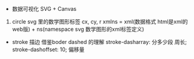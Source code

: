 - 数据可视化
 SVG + Canvas
 1. circle svg 里的数学图形标签
   cx, cy, r
   xmlns = xml(数据格式 html是xml的web版<html></html>) + ns(namespace svg 数学图形的xml标签定义)

- stroke 描边
  借鉴boder dashed 的理解
  stroke-dasharray: 分多少段  周长;
  stroke-dashoffset: 10; 偏移量